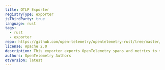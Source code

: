 ```yaml
---
title: OTLP Exporter
registryType: exporter
isThirdParty: true
language: rust
tags:
  - rust
  - exporter
repo: https://github.com/open-telemetry/opentelemetry-rust/tree/master/opentelemetry-otlp
license: Apache 2.0
description: This exporter exports OpenTelemetry spans and metrics to the OpenTelemetry Collector.
authors: OpenTelemetry Authors
otVersion: latest
---
```

